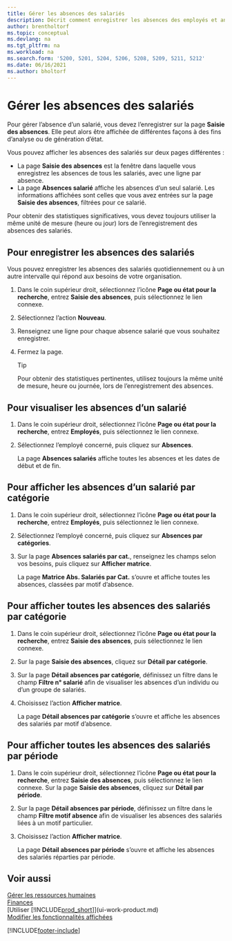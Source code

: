 ```yaml
---
title: Gérer les absences des salariés
description: Décrit comment enregistrer les absences des employés et analyser les statistiques d’absence à l’aide des pages Enregistrement des absences et Absences des employés.
author: brentholtorf
ms.topic: conceptual
ms.devlang: na
ms.tgt_pltfrm: na
ms.workload: na
ms.search.form: '5200, 5201, 5204, 5206, 5208, 5209, 5211, 5212'
ms.date: 06/16/2021
ms.author: bholtorf
---
```

# Gérer les absences des salariés
Pour gérer l’absence d’un salarié, vous devez l’enregistrer sur la page **Saisie des absences**. Elle peut alors être affichée de différentes façons à des fins d’analyse ou de génération d’état.

Vous pouvez afficher les absences des salariés sur deux pages différentes :

* La page **Saisie des absences** est la fenêtre dans laquelle vous enregistrez les absences de tous les salariés, avec une ligne par absence.
* La page **Absences salarié** affiche les absences d’un seul salarié. Les informations affichées sont celles que vous avez entrées sur la page **Saisie des absences**, filtrées pour ce salarié.

Pour obtenir des statistiques significatives, vous devez toujours utiliser la même unité de mesure (heure ou jour) lors de l’enregistrement des absences des salariés.

## Pour enregistrer les absences des salariés
Vous pouvez enregistrer les absences des salariés quotidiennement ou à un autre intervalle qui répond aux besoins de votre organisation.

1. Dans le coin supérieur droit, sélectionnez l’icône **Page ou état pour la recherche**, entrez **Saisie des absences**, puis sélectionnez le lien connexe.
2. Sélectionnez l’action **Nouveau**.
3. Renseignez une ligne pour chaque absence salarié que vous souhaitez enregistrer.
4. Fermez la page.

    > [!Tip]
    > Pour obtenir des statistiques pertinentes, utilisez toujours la même unité de mesure, heure ou journée, lors de l’enregistrement des absences.

## Pour visualiser les absences d’un salarié
1. Dans le coin supérieur droit, sélectionnez l’icône **Page ou état pour la recherche**, entrez **Employés**, puis sélectionnez le lien connexe.
2. Sélectionnez l’employé concerné, puis cliquez sur **Absences**.

    La page **Absences salariés** affiche toutes les absences et les dates de début et de fin.

## Pour afficher les absences d’un salarié par catégorie
1. Dans le coin supérieur droit, sélectionnez l’icône **Page ou état pour la recherche**, entrez **Employés**, puis sélectionnez le lien connexe.
2. Sélectionnez l’employé concerné, puis cliquez sur **Absences par catégories**.
3. Sur la page **Absences salariés par cat.**, renseignez les champs selon vos besoins, puis cliquez sur **Afficher matrice**.

    La page **Matrice Abs. Salariés par Cat.** s’ouvre et affiche toutes les absences, classées par motif d’absence.

## Pour afficher toutes les absences des salariés par catégorie
1. Dans le coin supérieur droit, sélectionnez l’icône **Page ou état pour la recherche**, entrez **Saisie des absences**, puis sélectionnez le lien connexe.
2. Sur la page **Saisie des absences**, cliquez sur **Détail par catégorie**.
3. Sur la page **Détail absences par catégorie**, définissez un filtre dans le champ **Filtre n° salarié** afin de visualiser les absences d’un individu ou d’un groupe de salariés.
4. Choisissez l’action **Afficher matrice**.

    La page **Détail absences par catégorie** s’ouvre et affiche les absences des salariés par motif d’absence.

## Pour afficher toutes les absences des salariés par période
1. Dans le coin supérieur droit, sélectionnez l’icône **Page ou état pour la recherche**, entrez **Saisie des absences**, puis sélectionnez le lien connexe.
   Sur la page **Saisie des absences**, cliquez sur **Détail par période**.
2. Sur la page **Détail absences par période**, définissez un filtre dans le champ **Filtre motif absence** afin de visualiser les absences des salariés liées à un motif particulier.
3. Choisissez l’action **Afficher matrice**.

    La page **Détail absences par période** s’ouvre et affiche les absences des salariés réparties par période.

## Voir aussi
[Gérer les ressources humaines](hr-manage-human-resources.md)  
[Finances](finance.md)  
[Utiliser [!INCLUDE[prod_short](includes/prod_short.md)]](ui-work-product.md)  
[Modifier les fonctionnalités affichées](ui-experiences.md)


[!INCLUDE[footer-include](includes/footer-banner.md)]